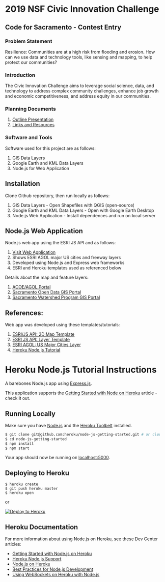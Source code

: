 # 2019 NSF Civic Innovation Challenge

## Code for Sacramento - Contest Entry

### Problem Statement

Resilience: Communities are at a high risk from flooding and erosion. How can we use data and technology tools, like sensing and mapping, to help protect our communities?

### Introduction

The Civic Innovation Challenge aims to leverage social science, data, and technology to address complex community challenges, enhance job growth and economic competitiveness, and address equity in our communities.

### Planning Documents

1. [Outline Presentation](https://drive.google.com/open?id=1iYygMCW_3ObGEFmXPtv7GQbgXOOSSOVZo7EJr0g58PQ)
2. [Links and Resources](https://drive.google.com/open?id=1qJcdZpiONlpN7lYasD9VFbptphpdHHspmR13mkkPpfc)

### Software and Tools

Software used for this project are as follows:

1. GIS Data Layers
2. Google Earth and KML Data Layers
3. Node.js for Web Application

## Installation

Clone Github repository, then run locally as follows:

1. GIS Data Layers - Open Shapefiles with QGIS (open-source)
2. Google Earth and KML Data Layers - Open with Google Earth Desktop
3. Node.js Web Application - Install dependences and run on local server

## Node.js Web Application

Node.js web app using the ESRI JS API and as follows:

1. [Visit Web Application](https://ncic.herokuapp.com/)
2. Shows ESRI AGOL major US cities and freeway layers
3. Developed using Node.js and Express web frameworks
4. ESRI and Heroku templates used as referenced below

Details about the map and feature layers:

1. [ACOE/AGOL Portal](https://geoplatform-usace.opendata.arcgis.com/)
2. [Sacramento Open Data GIS Portal](https://data-sacramentocounty.opendata.arcgis.com/)
3. [Sacramento Watershed Program GIS Portal](https://data.sacriver.org/)

## References:

Web app was developed using these templates/tutorials:

1. [ESRI/JS API: 2D Map Template](http://arcg.is/2nytHZt)
2. [ESRI JS API: Layer Template](http://arcg.is/2nyNuIe)
3. [ESRI AGOL: US Major Cities Layer](http://arcg.is/2nyyvht)
4. [Heroku Node.js Tutorial](http://bit.ly/2nyFTJN)

# Heroku Node.js Tutorial Instructions

A barebones Node.js app using [Express.js](http://expressjs.com/).

This application supports the [Getting Started with Node on Heroku](https://devcenter.heroku.com/articles/getting-started-with-nodejs) article - check it out.

## Running Locally

Make sure you have [Node.js](http://nodejs.org/) and the [Heroku Toolbelt](https://toolbelt.heroku.com/) installed.

```sh
$ git clone git@github.com:heroku/node-js-getting-started.git # or clone your own fork
$ cd node-js-getting-started
$ npm install
$ npm start
```

Your app should now be running on [localhost:5000](http://localhost:5000/).

## Deploying to Heroku

```
$ heroku create
$ git push heroku master
$ heroku open
```
or

[![Deploy to Heroku](https://www.herokucdn.com/deploy/button.png)](https://heroku.com/deploy)

## Heroku Documentation

For more information about using Node.js on Heroku, see these Dev Center articles:

- [Getting Started with Node.js on Heroku](https://devcenter.heroku.com/articles/getting-started-with-nodejs)
- [Heroku Node.js Support](https://devcenter.heroku.com/articles/nodejs-support)
- [Node.js on Heroku](https://devcenter.heroku.com/categories/nodejs)
- [Best Practices for Node.js Development](https://devcenter.heroku.com/articles/node-best-practices)
- [Using WebSockets on Heroku with Node.js](https://devcenter.heroku.com/articles/node-websockets)
